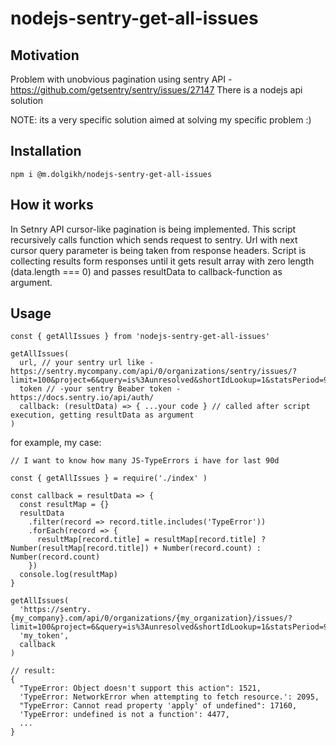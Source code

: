 # nodejs-sentry-get-all-issues

## Motivation

Problem with unobvious pagination using sentry API - https://github.com/getsentry/sentry/issues/27147
There is a nodejs api solution

NOTE: its a very specific solution aimed at solving my specific problem :)

## Installation

```
npm i @m.dolgikh/nodejs-sentry-get-all-issues
```

## How it works

In Setnry API cursor-like pagination is being implemented.
This script recursively calls function which sends request to sentry.
Url with next cursor query parameter is being taken from response headers.
Script is collecting results form responses until it gets result array with zero length (data.length === 0)
and passes resultData to callback-function as argument. 

## Usage

```
const { getAllIssues } from 'nodejs-sentry-get-all-issues' 

getAllIssues(
  url, // your sentry url like - https://sentry.mycompany.com/api/0/organizations/sentry/issues/?limit=100&project=6&query=is%3Aunresolved&shortIdLookup=1&statsPeriod=90d
  token // -your sentry Beaber token - https://docs.sentry.io/api/auth/
  callback: (resultData) => { ...your code } // called after script execution, getting resultData as argument
)
```

for example, my case:

```
// I want to know how many JS-TypeErrors i have for last 90d

const { getAllIssues } = require('./index' )

const callback = resultData => {
  const resultMap = {}
  resultData
    .filter(record => record.title.includes('TypeError'))
    .forEach(record => {
      resultMap[record.title] = resultMap[record.title] ? Number(resultMap[record.title]) + Number(record.count) : Number(record.count)
    })
  console.log(resultMap)
} 

getAllIssues(
  'https://sentry.{my_company}.com/api/0/organizations/{my_organization}/issues/?limit=100&project=6&query=is%3Aunresolved&shortIdLookup=1&statsPeriod=90d',
  'my_token',
  callback
)

// result:
{
  "TypeError: Object doesn't support this action": 1521,
  'TypeError: NetworkError when attempting to fetch resource.': 2095,
  "TypeError: Cannot read property 'apply' of undefined": 17160,
  'TypeError: undefined is not a function': 4477,
  ...
} 
```
